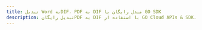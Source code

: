 ---title: تبدیل Word بهDIF، PDF به DIF مبدل رایگان یا GO SDKdescription: تبدیل رایگانPDF به DIF با استفاده از GO Cloud APIs & SDK. همچنین اسناد Microsoft Word و OpenOffice را در Cloud ایجاد، ویرایش و رندر کنید.---